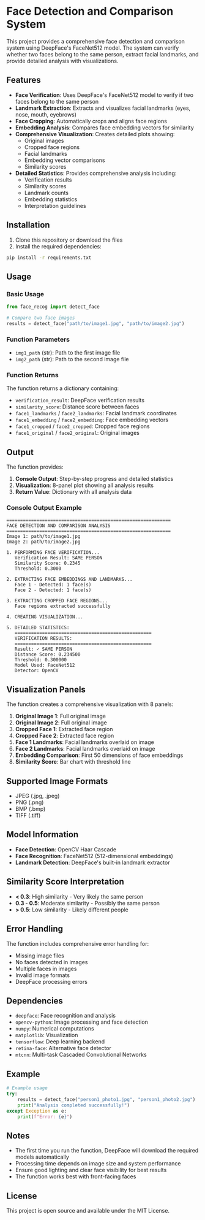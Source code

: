 # Face Detection and Comparison System

This project provides a comprehensive face detection and comparison system using DeepFace's FaceNet512 model. The system can verify whether two faces belong to the same person, extract facial landmarks, and provide detailed analysis with visualizations.

## Features

- **Face Verification**: Uses DeepFace's FaceNet512 model to verify if two faces belong to the same person
- **Landmark Extraction**: Extracts and visualizes facial landmarks (eyes, nose, mouth, eyebrows)
- **Face Cropping**: Automatically crops and aligns face regions
- **Embedding Analysis**: Compares face embedding vectors for similarity
- **Comprehensive Visualization**: Creates detailed plots showing:
  - Original images
  - Cropped face regions
  - Facial landmarks
  - Embedding vector comparisons
  - Similarity scores
- **Detailed Statistics**: Provides comprehensive analysis including:
  - Verification results
  - Similarity scores
  - Landmark counts
  - Embedding statistics
  - Interpretation guidelines

## Installation

1. Clone this repository or download the files
2. Install the required dependencies:

```bash
pip install -r requirements.txt
```

## Usage

### Basic Usage

```python
from face_recog import detect_face

# Compare two face images
results = detect_face("path/to/image1.jpg", "path/to/image2.jpg")
```

### Function Parameters

- `img1_path` (str): Path to the first image file
- `img2_path` (str): Path to the second image file

### Function Returns

The function returns a dictionary containing:

- `verification_result`: DeepFace verification results
- `similarity_score`: Distance score between faces
- `face1_landmarks` / `face2_landmarks`: Facial landmark coordinates
- `face1_embedding` / `face2_embedding`: Face embedding vectors
- `face1_cropped` / `face2_cropped`: Cropped face regions
- `face1_original` / `face2_original`: Original images

## Output

The function provides:

1. **Console Output**: Step-by-step progress and detailed statistics
2. **Visualization**: 8-panel plot showing all analysis results
3. **Return Value**: Dictionary with all analysis data

### Console Output Example

```
============================================================
FACE DETECTION AND COMPARISON ANALYSIS
============================================================
Image 1: path/to/image1.jpg
Image 2: path/to/image2.jpg

1. PERFORMING FACE VERIFICATION...
   Verification Result: SAME PERSON
   Similarity Score: 0.2345
   Threshold: 0.3000

2. EXTRACTING FACE EMBEDDINGS AND LANDMARKS...
   Face 1 - Detected: 1 face(s)
   Face 2 - Detected: 1 face(s)

3. EXTRACTING CROPPED FACE REGIONS...
   Face regions extracted successfully

4. CREATING VISUALIZATION...

5. DETAILED STATISTICS:
   ==================================================
   VERIFICATION RESULTS:
   ==================================================
   Result: ✓ SAME PERSON
   Distance Score: 0.234500
   Threshold: 0.300000
   Model Used: FaceNet512
   Detector: OpenCV
```

## Visualization Panels

The function creates a comprehensive visualization with 8 panels:

1. **Original Image 1**: Full original image
2. **Original Image 2**: Full original image  
3. **Cropped Face 1**: Extracted face region
4. **Cropped Face 2**: Extracted face region
5. **Face 1 Landmarks**: Facial landmarks overlaid on image
6. **Face 2 Landmarks**: Facial landmarks overlaid on image
7. **Embedding Comparison**: First 50 dimensions of face embeddings
8. **Similarity Score**: Bar chart with threshold line

## Supported Image Formats

- JPEG (.jpg, .jpeg)
- PNG (.png)
- BMP (.bmp)
- TIFF (.tiff)

## Model Information

- **Face Detection**: OpenCV Haar Cascade
- **Face Recognition**: FaceNet512 (512-dimensional embeddings)
- **Landmark Detection**: DeepFace's built-in landmark extractor

## Similarity Score Interpretation

- **< 0.3**: High similarity - Very likely the same person
- **0.3 - 0.5**: Moderate similarity - Possibly the same person
- **> 0.5**: Low similarity - Likely different people

## Error Handling

The function includes comprehensive error handling for:

- Missing image files
- No faces detected in images
- Multiple faces in images
- Invalid image formats
- DeepFace processing errors

## Dependencies

- `deepface`: Face recognition and analysis
- `opencv-python`: Image processing and face detection
- `numpy`: Numerical computations
- `matplotlib`: Visualization
- `tensorflow`: Deep learning backend
- `retina-face`: Alternative face detector
- `mtcnn`: Multi-task Cascaded Convolutional Networks

## Example

```python
# Example usage
try:
    results = detect_face("person1_photo1.jpg", "person1_photo2.jpg")
    print("Analysis completed successfully!")
except Exception as e:
    print(f"Error: {e}")
```

## Notes

- The first time you run the function, DeepFace will download the required models automatically
- Processing time depends on image size and system performance
- Ensure good lighting and clear face visibility for best results
- The function works best with front-facing faces

## License

This project is open source and available under the MIT License.
